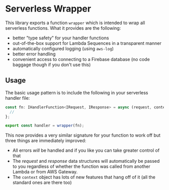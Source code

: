# Serverless Wrapper

This library exports a function `wrapper` which is intended to wrap all
serverless functions. What it provides are the following:

- better "type safety" for your handler functions
- out-of-the-box support for Lambda Sequences in a transparent manner
- automatically configured logging (using `aws-log`)
- better error handling
- convenient access to connecting to a Firebase database (no code baggage though
  if you don't use this)

## Usage

The basic usage pattern is to include the following in your serverless handler
file:

```typescript
const fn: IHandlerFunction<IRequest, IResponse> = async (request, context) => {
  //
};

export const handler = wrapper(fn);
```

This now provides a very similar signature for your function to work off but
three things are immediately improved:

- All errors _will_ be handled and if you like you can take greater control of
  that
- The _request_ and _response_ data structures will automatically be passed to
  you regardless of whether the function was called from another Lambda or from
  AWS Gateway.
- The `context` object has lots of new features that hang off of it (all the
  standard ones are there too)
